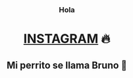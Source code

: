 ### <div align="center"> Hola  </div>

# <div align="center"> [INSTAGRAM](https://www.instagram.com/_menciia_/) :fire:
## <div align="center"> Mi perrito se llama Bruno  :dog: 
